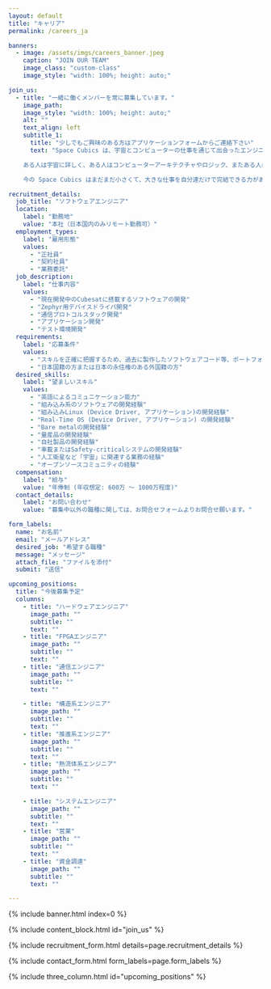 ```yaml
---
layout: default
title: "キャリア"
permalink: /careers_ja

banners:
  - image: /assets/imgs/careers_banner.jpeg
    caption: "JOIN OUR TEAM"
    image_class: "custom-class"
    image_style: "width: 100%; height: auto;"

join_us:
  - title: "一緒に働くメンバーを常に募集しています。"
    image_path: 
    image_style: "width: 100%; height: auto;"
    alt: ""
    text_align: left
    subtitle_1: 
      title: "少しでもご興味のある方はアプリケーションフォームからご連絡下さい"
      text: "Space Cubics は、宇宙とコンピューターの仕事を通じて出会ったエンジニア達が作った会社です。エンジニアリングを心から楽しみ、より過酷で極限の環境である宇宙でも使えるコンピュータを設計、開発しています。

    ある人は宇宙に詳しく、ある人はコンピューターアーキテクチャやロジック、またある人はソフトウェア開発が得意だったりと、自分の領域には絶対の自信がある人達です。しかし、どうしても1人では達成できない問題が山程あり、その問題に取り組むために、信頼できる仲間と一緒に問題解決に日々取り組んでいます。そこには、だれが偉くてだれが部下だという気持ちは無く、唯一無二の仲間達がいるからこそ、達成しえる、日々研鑽できるという思いだけがあります。

    今の Space Cubics はまだまだ小さくて、大きな仕事を自分達だけで完結できる力がありません。コンピューター、通信、推進、構造、熱流体、システムエンジニアリングなど、宇宙機を設計、製造、販売する事に興味がある人、地上で動くコンピューターなど普通すぎてツマラナク感じている人や、色々な理由で思い通りのモノが作ることが出来ていない人は、ご連絡ください。他人の仕事にケチばかり付けて代替案を提案できない人、他人を貶める人は、たとえ優秀でもご遠慮ください。"

recruitment_details: 
  job_title: "ソフトウェアエンジニア"
  location: 
    label: "勤務地"
    value: "本社（日本国内のみリモート勤務可）"
  employment_types:
    label: "雇用形態"
    values: 
      - "正社員"
      - "契約社員"
      - "業務委託"
  job_description: 
    label: "仕事内容"
    values: 
      - "現在開発中のCubesatに搭載するソフトウェアの開発"
      - "Zephyr用デバイスドライバ開発"
      - "通信プロトコルスタック開発"
      - "アプリケーション開発"
      - "テスト環境開発"
  requirements: 
    label: "応募条件"
    values: 
      - "スキルを正確に把握するため、過去に製作したソフトウェアコード等、ポートフォリオを送付願います。 GitHubアカウント名など、公開しているソフトウェアのアカウントでも構いません。"
      - "日本国籍の方または日本の永住権のある外国籍の方"
  desired_skills: 
    label: "望ましいスキル"
    values: 
      - "英語によるコミュニケーション能力"
      - "組み込み系のソフトウェアの開発経験"
      - "組み込みLinux (Device Driver, アプリケーション)の開発経験"
      - "Real-Time OS (Device Driver, アプリケーション) の開発経験"
      - "Bare metalの開発経験"
      - "量産品の開発経験"
      - "自社製品の開発経験"
      - "車載またはSafety-criticalシステムの開発経験"
      - "人工衛星など「宇宙」に関連する業務の経験"
      - "オープンソースコミュニティの経験"
  compensation: 
    label: "給与"
    value: "年俸制 (年収想定: 600万 〜 1000万程度)"
  contact_details: 
    label: "お問い合わせ"
    value: "募集中以外の職種に関しては、お問合せフォームよりお問合せ願います。"

form_labels:
  name: "お名前"
  email: "メールアドレス"
  desired_job: "希望する職種"
  message: "メッセージ"
  attach_file: "ファイルを添付"
  submit: "送信"

upcoming_positions:
  title: "今後募集予定"
  columns:
    - title: "ハードウェアエンジニア"
      image_path: ""
      subtitle: ""
      text: ""
    - title: "FPGAエンジニア"
      image_path: ""
      subtitle: ""
      text: ""
    - title: "通信エンジニア"
      image_path: ""
      subtitle: ""
      text: ""

    - title: "構造系エンジニア"
      image_path: ""
      subtitle: ""
      text: ""
    - title: "推進系エンジニア"
      image_path: ""
      subtitle: ""
      text: ""
    - title: "熱流体系エンジニア"
      image_path: ""
      subtitle: ""
      text: ""

    - title: "システムエンジニア"
      image_path: ""
      subtitle: ""
      text: ""
    - title: "営業"
      image_path: ""
      subtitle: ""
      text: ""
    - title: "資金調達"
      image_path: ""
      subtitle: ""
      text: ""

---
```


{% include banner.html index=0 %}

{% include content_block.html id="join_us" %}

{% include recruitment_form.html details=page.recruitment_details %}

{% include contact_form.html form_labels=page.form_labels %}

{% include three_column.html id="upcoming_positions" %}